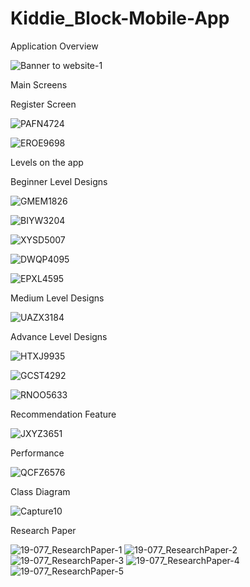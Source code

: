 
# Kiddie_Block-Mobile-App
Application Overview

![Banner to website-1](https://user-images.githubusercontent.com/66914300/128730699-968fcdcc-32cd-4893-a728-308ccabb54ff.png)


Main  Screens

Register Screen 

![PAFN4724](https://user-images.githubusercontent.com/66914300/128730870-96b0d31a-87b9-45a3-b021-141fdda15fac.jpg)

![EROE9698](https://user-images.githubusercontent.com/66914300/128730895-6bffd85e-ea24-483e-b99f-5bb6ff4cae4e.jpg)

Levels on the app


Beginner Level Designs 


![GMEM1826](https://user-images.githubusercontent.com/66914300/128731024-39946a49-986d-4203-b5e9-bb1cc7fec7de.jpg)

![BIYW3204](https://user-images.githubusercontent.com/66914300/128731033-5692a83b-cd38-4435-b3f5-34d7c336dba2.jpg)

![XYSD5007](https://user-images.githubusercontent.com/66914300/128731711-3e3d52c6-27f5-47a1-926e-967cb1b3c1bf.jpg)


![DWQP4095](https://user-images.githubusercontent.com/66914300/128731451-aa63cc38-6cbe-4a86-80e3-e039a1c165d0.jpg)

![EPXL4595](https://user-images.githubusercontent.com/66914300/128731497-d6d361cb-4bc0-47e7-88e0-0e5effa63c5b.jpg)


 Medium Level Designs
 
 
 ![UAZX3184](https://user-images.githubusercontent.com/66914300/128731295-bb54042f-c557-4f3a-8a9e-999a20edc9f4.jpg)


 Advance Level Designs
 
 
 ![HTXJ9935](https://user-images.githubusercontent.com/66914300/128731765-6ac5f970-2fa6-4181-865a-1d3f3edf8011.jpg)
 
 ![GCST4292](https://user-images.githubusercontent.com/66914300/128731802-003f1db5-ca87-469f-aa9d-1154e67748f9.jpg)

 ![RNOO5633](https://user-images.githubusercontent.com/66914300/128731820-14b2cf46-5f39-46bf-91c2-fdf34027ccdc.jpg)


Recommendation Feature


![JXYZ3651](https://user-images.githubusercontent.com/66914300/128731889-9ecf78d4-0219-4749-b5df-1e61966e8e86.jpg)


 Performance
 
 ![QCFZ6576](https://user-images.githubusercontent.com/66914300/128731931-269b68d0-821b-46f7-8c2e-236c1c619266.jpg)


Class Diagram

![Capture10](https://user-images.githubusercontent.com/66914300/128732198-6c93dd09-ff52-49bd-8f69-36cc995e3706.PNG)

 
Research Paper

![19-077_ResearchPaper-1](https://user-images.githubusercontent.com/66914300/128733325-cfa91040-b6f0-47b7-aac5-f414bd10d019.png)
![19-077_ResearchPaper-2](https://user-images.githubusercontent.com/66914300/128733345-2a1360a4-03f7-42ed-ae7c-96e7cbfe01de.png)
![19-077_ResearchPaper-3](https://user-images.githubusercontent.com/66914300/128733353-5170d1fc-57da-4084-8411-7bbfb5e730e8.png)
![19-077_ResearchPaper-4](https://user-images.githubusercontent.com/66914300/128733373-fe3f47cb-04fd-4a0e-b0cb-89b5e5b2449d.png)
![19-077_ResearchPaper-5](https://user-images.githubusercontent.com/66914300/128733389-54e5d847-f549-41b8-8527-7ddeffe2d89e.png)
